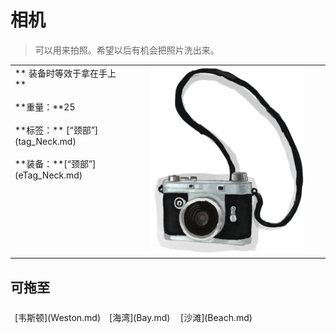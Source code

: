 # 相机  
> 可以用来拍照。希望以后有机会把照片洗出来。  
  
<table class="table table-bordered" data-toggle="table" ><tbody><tr ><td  style="width:80%;text-align:left;vertical-align:top;"  >** 装备时等效于拿在手上 **<br><br>**重量：**25<br><br>**标签：**	[“颈部”](tag_Neck.md)<br><br>**装备：**[“颈部”](eTag_Neck.md)</td><td  style="width:20%;text-align:left;vertical-align:top;"  ><div style="width:300px;display:inline-block;text-align:center"><img decoding="async" src="../wiki/Sprite/Camera.png" href="a.md" style="max-width:300px;max-height:300px;"></div></td></tr></tbody></tbody></table>  
  
## 可拖至  
<div style="display:table"><div style="display:inline-block;padding:7px;margin:7px;border-left:none;border-right:none;text-align:left;min-width:100px;min-height:0px;margin: auto;">[韦斯顿](Weston.md)</div><div style="display:inline-block;padding:7px;margin:7px;border-left:none;border-right:none;text-align:left;min-width:100px;min-height:0px;margin: auto;">[海湾](Bay.md)</div><div style="display:inline-block;padding:7px;margin:7px;border-left:none;border-right:none;text-align:left;min-width:100px;min-height:0px;margin: auto;">[沙滩](Beach.md)</div></div>  
  


<script>document.title="相机 - 卡牌生存百科 Card Survival Wiki";</script>